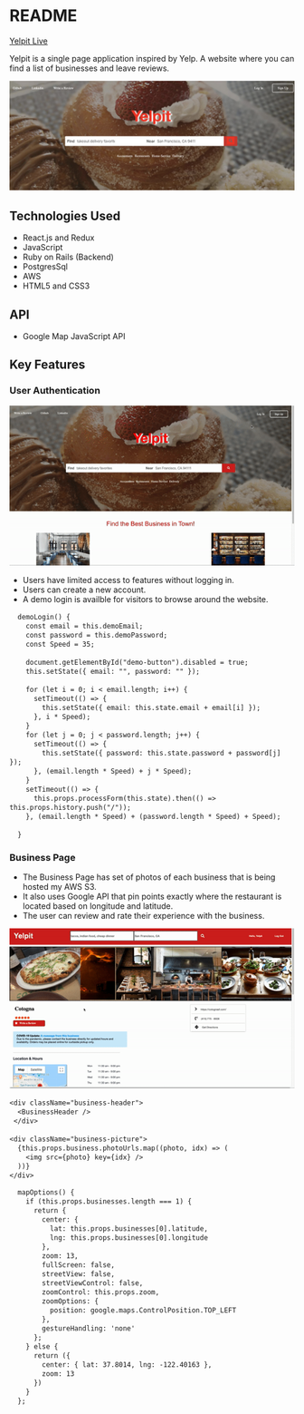 # README

[Yelpit Live](https://yelp-it.herokuapp.com/)

Yelpit is a single page application inspired by Yelp. A website where you can find a list of businesses and leave reviews. 

![](/Yelpit.png)



## Technologies Used

* React.js and Redux
* JavaScript
* Ruby on Rails (Backend)
* PostgresSql
* AWS
* HTML5 and CSS3

## API

* Google Map JavaScript API

## Key Features


### User Authentication
![](/app/assets/images/Yelpit-UserAuth.gif)
* Users have limited access to features without logging in.
* Users can create a new account.
* A demo login is availble for visitors to browse around the website.

```
  demoLogin() {
    const email = this.demoEmail;
    const password = this.demoPassword;
    const Speed = 35;

    document.getElementById("demo-button").disabled = true;
    this.setState({ email: "", password: "" });

    for (let i = 0; i < email.length; i++) {
      setTimeout(() => {
        this.setState({ email: this.state.email + email[i] });
      }, i * Speed);
    }
    for (let j = 0; j < password.length; j++) {
      setTimeout(() => {
        this.setState({ password: this.state.password + password[j] });
      }, (email.length * Speed) + j * Speed);
    }
    setTimeout(() => {
      this.props.processForm(this.state).then(() => this.props.history.push("/"));
    }, (email.length * Speed) + (password.length * Speed) + Speed);

  }
```

### Business Page

* The Business Page has set of photos of each business that is being hosted my AWS S3.
* It also uses Google API that pin points exactly where the restaurant is located based on longitude and latitude. 
* The user can review and rate their experience with the business.

![](/app/assets/images/Yelpit-BusinessShow.gif)

```
<div className="business-header">
  <BusinessHeader />
 </div>
 
<div className="business-picture">
  {this.props.business.photoUrls.map((photo, idx) => (
    <img src={photo} key={idx} />
  ))}
</div>
```

```
  mapOptions() {
    if (this.props.businesses.length === 1) {
      return {
        center: {
          lat: this.props.businesses[0].latitude,
          lng: this.props.businesses[0].longitude
        },
        zoom: 13,
        fullScreen: false,
        streetView: false,
        streetViewControl: false,
        zoomControl: this.props.zoom,
        zoomOptions: {
          position: google.maps.ControlPosition.TOP_LEFT
        },
        gestureHandling: 'none'
      };
    } else {
      return ({
        center: { lat: 37.8014, lng: -122.40163 },
        zoom: 13
      })
    }
  };
 ```
